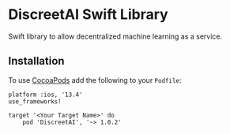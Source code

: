 # DiscreetAI Swift Library
Swift library to allow decentralized machine learning as a service.

## Installation
To use [CocoaPods](https://cocoapods.org) add the following to your `Podfile`:

```
platform :ios, '13.4'
use_frameworks!

target '<Your Target Name>' do
    pod 'DiscreetAI', '~> 1.0.2'
```
